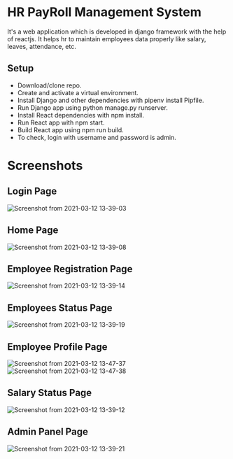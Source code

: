 # HR PayRoll Management System
It's a web application which is developed in django framework with the help of reactjs.
It helps hr to maintain employees data properly like salary, leaves, attendance, etc.

## Setup
  * Download/clone repo.
  * Create and activate a virtual environment.
  * Install Django and other dependencies with pipenv install Pipfile.
  * Run Django app using python manage.py runserver.
  * Install React dependencies with npm install.
  * Run React app with npm start.
  * Build React app using npm run build.
  * To check, login with username and password is admin.

# Screenshots
## Login Page
![Screenshot from 2021-03-12 13-39-03](https://user-images.githubusercontent.com/60399471/110911531-d6cb7f80-8338-11eb-93d7-f1a690b9bfcb.png)

## Home Page
![Screenshot from 2021-03-12 13-39-08](https://user-images.githubusercontent.com/60399471/110911575-e3e86e80-8338-11eb-95f9-a90a04be33ad.png)

## Employee Registration Page
![Screenshot from 2021-03-12 13-39-14](https://user-images.githubusercontent.com/60399471/110911717-0d08ff00-8339-11eb-9643-578f41d1fc58.png)

## Employees Status Page
![Screenshot from 2021-03-12 13-39-19](https://user-images.githubusercontent.com/60399471/110911833-32960880-8339-11eb-998e-33fda171130a.png)

## Employee Profile Page
![Screenshot from 2021-03-12 13-47-37](https://user-images.githubusercontent.com/60399471/110912181-a33d2500-8339-11eb-8f04-554cc2d3c03e.png)
![Screenshot from 2021-03-12 13-47-38](https://user-images.githubusercontent.com/60399471/110912200-a9330600-8339-11eb-946d-3b877045ed5e.png)

## Salary Status Page
![Screenshot from 2021-03-12 13-39-12](https://user-images.githubusercontent.com/60399471/110911620-f2cf2100-8338-11eb-8fd2-109c6a0debf8.png)

## Admin Panel Page
![Screenshot from 2021-03-12 13-39-21](https://user-images.githubusercontent.com/60399471/110911888-46416f00-8339-11eb-892c-fcbe1b97076b.png)
